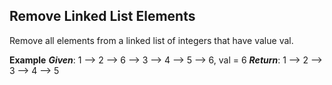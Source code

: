 ## Remove Linked List Elements

Remove all elements from a linked list of integers that have value val.

**Example**
***Given***: 1 --> 2 --> 6 --> 3 --> 4 --> 5 --> 6, val = 6
***Return***: 1 --> 2 --> 3 --> 4 --> 5
